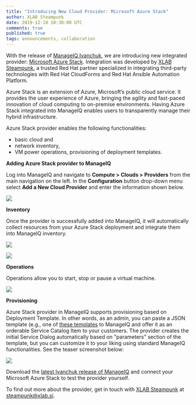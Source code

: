 ```yaml
---
title: "Introducing New Cloud Provider: Microsoft Azure Stack"
author: XLAB Steampunk
date: 2019-12-10 10:30:00 UTC
comments: true
published: true
tags: announcements, collaboration
---
```


With the release of [ManageIQ
Ivanchuk](https://www.manageiq.org/blog/2019/09/manageiq-ivanchuk-ga-announcement/),
we are introducing new integrated provider: [Microsoft Azure
Stack](https://azure.microsoft.com/en-us/overview/azure-stack/). Integration
was developed by [XLAB Steampunk](https://steampunk.si/), a trusted Red Hat
partner specialized in integrating third-party technologies with Red Hat
CloudForms and Red Hat Ansible Automation Platform.

Azure Stack is an extension of Azure, Microsoft’s public cloud service. It
provides the user experience of Azure, bringing the agility and fast-paced
innovation of cloud computing to on-premise environments. Having Azure Stack
integrated into ManageIQ enables users to transparently manage their hybrid
infrastructure.

Azure Stack provider enables the following functionalities:
  * basic cloud and
  * network inventory,
  * VM power operations, provisioning of deployment templates.

**Adding Azure Stack provider to ManageIQ**

Log into ManageIQ and navigate to **Compute > Clouds > Providers** from the
main navigation on the left. In the **Configuration** button drop-down menu
select **Add a New Cloud Provider** and enter the information shown below.

![](/assets/images/blog/azure-stack-add-provider.png)

**Inventory**

Once the provider is successfully added into ManageIQ, it will automatically
collect resources from your Azure Stack deployment and integrate them into
ManageIQ inventory.

![](/assets/images/blog/azure-stack-provider-inventory.png)

![](/assets/images/blog/azure-stack-instance-details.png)

**Operations**

Operations allow you to start, stop or pause a virtual machine.

![](/assets/images/blog/azure-stack-instance-power-operations.png)

**Provisioning**

Azure Stack provider in ManageIQ supports provisioning based on Deployment
Template. In other words, as an admin, you can paste a JSON template (e.g., one
of [these templates](https://azure.microsoft.com/en-us/resources/templates/) to
ManageIQ and offer it as an orderable Service Catalog Item to your customers.
The provider creates the initial Service Dialog automatically based on
"parameters" section of the template, but you can customize it to your liking
using standard ManageIQ functionalities. See the teaser screenshot below:

![](/assets/images/blog/azure-stack-service-provisioning-dialog.png)

Download the [latest Ivanchuk release of
ManageIQ](https://www.manageiq.org/download/) and connect your Microsoft Azure
Stack to test the provider yourself.

To find out more about the provider, get in touch with [XLAB
Steampunk](https://steampunk.si) at steampunk@xlab.si.
